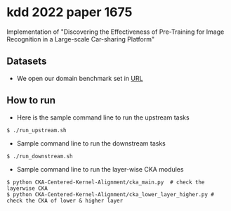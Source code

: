 # kdd 2022 paper 1675
Implementation of "Discovering the Effectiveness of Pre-Training for Image Recognition in a Large-scale Car-sharing Platform"

## Datasets
- We open our domain benchmark set in [URL](https://socar-kp.github.io/sofar_image_dataset/)

## How to run
- Here is the sample command line to run the upstream tasks
```shell
$ ./run_upstream.sh
```
- Sample command line to run the downstream tasks 
```shell
$ ./run_downstream.sh
```
- Sample command line to run the layer-wise CKA modules
```shell
$ python CKA-Centered-Kernel-Alignment/cka_main.py  # check the layerwise CKA 
$ python CKA-Centered-Kernel-Alignment/cka_lower_layer_higher.py # check the CKA of lower & higher layer
```

